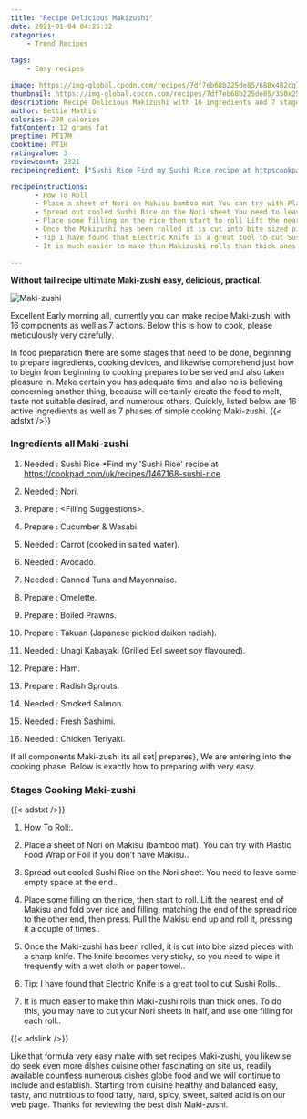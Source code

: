 ```yaml
---
title: "Recipe Delicious Makizushi"
date: 2021-01-04 04:25:32
categories:
    - Trend Recipes
    
tags:
    - Easy recipes

image: https://img-global.cpcdn.com/recipes/7df7eb68b225de85/680x482cq70/maki-zushi-recipe-main-photo.jpg
thumbnail: https://img-global.cpcdn.com/recipes/7df7eb68b225de85/350x250cq70/maki-zushi-recipe-main-photo.jpg
description: Recipe Delicious Makizushi with 16 ingredients and 7 stages of easy cooking.
author: Bettie Mathis
calories: 298 calories
fatContent: 12 grams fat
preptime: PT17M
cooktime: PT1H
ratingvalue: 3
reviewcount: 2321
recipeingredient: ["Sushi Rice Find my Sushi Rice recipe at httpscookpadcomukrecipes1467168sushirice", "Nori", "Filling Suggestions", "Cucumber  Wasabi", "Carrot cooked in salted water", "Avocado", "Canned Tuna and Mayonnaise", "Omelette", "Boiled Prawns", "Takuan Japanese pickled daikon radish", "Unagi Kabayaki Grilled Eel sweet soy flavoured", "Ham", "Radish Sprouts", "Smoked Salmon", "Fresh Sashimi", "Chicken Teriyaki"]

recipeinstructions: 
      - How To Roll 
      - Place a sheet of Nori on Makisu bamboo mat You can try with Plastic Food Wrap or Foil if you dont have Makisu 
      - Spread out cooled Sushi Rice on the Nori sheet You need to leave some empty space at the end 
      - Place some filling on the rice then start to roll Lift the nearest end of Makisu and fold over rice and filling matching the end of the spread rice to the other end then press Pull the Makisu end up and roll it pressing it a couple of times 
      - Once the Makizushi has been rolled it is cut into bite sized pieces with a sharp knife The knife becomes very sticky so you need to wipe it frequently with a wet cloth or paper towel 
      - Tip I have found that Electric Knife is a great tool to cut Sushi Rolls 
      - It is much easier to make thin Makizushi rolls than thick ones To do this you may have to cut your Nori sheets in half and use one filling for each roll

---
```




**Without fail recipe ultimate Maki-zushi easy, delicious, practical**. 


![Maki-zushi](https://img-global.cpcdn.com/recipes/7df7eb68b225de85/680x482cq70/maki-zushi-recipe-main-photo.jpg "Maki-zushi")




Excellent Early morning all, currently you can make recipe Maki-zushi with 16 components as well as 7 actions. Below this is how to cook, please meticulously very carefully.

In food preparation there are some stages that need to be done, beginning to prepare ingredients, cooking devices, and likewise comprehend just how to begin from beginning to cooking prepares to be served and also taken pleasure in. Make certain you has adequate time and also no is believing concerning another thing, because will certainly create the food to melt, taste not suitable desired, and numerous others. Quickly, listed below are 16 active ingredients as well as 7 phases of simple cooking Maki-zushi.
{{< adstxt />}}

### Ingredients all Maki-zushi


1. Needed  : Sushi Rice *Find my &#39;Sushi Rice&#39; recipe at https://cookpad.com/uk/recipes/1467168-sushi-rice.

1. Needed  : Nori.

1. Prepare  : &lt;Filling Suggestions&gt;.

1. Prepare  : Cucumber &amp; Wasabi.

1. Needed  : Carrot (cooked in salted water).

1. Needed  : Avocado.

1. Needed  : Canned Tuna and Mayonnaise.

1. Prepare  : Omelette.

1. Prepare  : Boiled Prawns.

1. Prepare  : Takuan (Japanese pickled daikon radish).

1. Needed  : Unagi Kabayaki (Grilled Eel sweet soy flavoured).

1. Prepare  : Ham.

1. Prepare  : Radish Sprouts.

1. Needed  : Smoked Salmon.

1. Needed  : Fresh Sashimi.

1. Needed  : Chicken Teriyaki.



If all components Maki-zushi its all set| prepares}, We are entering into the cooking phase. Below is exactly how to preparing with very easy.

### Stages Cooking Maki-zushi

{{< adstxt />}}


1. How To Roll:.



1. Place a sheet of Nori on Makisu (bamboo mat). You can try with Plastic Food Wrap or Foil if you don’t have Makisu..



1. Spread out cooled Sushi Rice on the Nori sheet. You need to leave some empty space at the end..



1. Place some filling on the rice, then start to roll. Lift the nearest end of Makisu and fold over rice and filling, matching the end of the spread rice to the other end, then press. Pull the Makisu end up and roll it, pressing it a couple of times..



1. Once the Maki-zushi has been rolled, it is cut into bite sized pieces with a sharp knife. The knife becomes very sticky, so you need to wipe it frequently with a wet cloth or paper towel..



1. Tip: I have found that Electric Knife is a great tool to cut Sushi Rolls..



1. It is much easier to make thin Maki-zushi rolls than thick ones. To do this, you may have to cut your Nori sheets in half, and use one filling for each roll..





{{< adslink />}}

Like that formula very easy make with set recipes Maki-zushi, you likewise do seek even more dishes cuisine other fascinating on site us, readily available countless numerous dishes globe food and we will continue to include and establish. Starting from cuisine healthy and balanced easy, tasty, and nutritious to food fatty, hard, spicy, sweet, salted acid is on our web page. Thanks for reviewing the best dish Maki-zushi.
